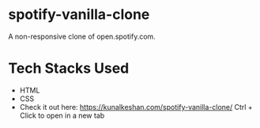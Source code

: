 # spotify-vanilla-clone
A non-responsive clone of open.spotify.com. 

# Tech Stacks Used
<ul>
  <li>HTML</li>
  <li>CSS</li>
  <li>Check it out here: <a href="https://kunalkeshan.com/spotify-vanilla-clone/" target="_blank">https://kunalkeshan.com/spotify-vanilla-clone/<a> Ctrl + Click to open in a new tab</li>
</ul>
